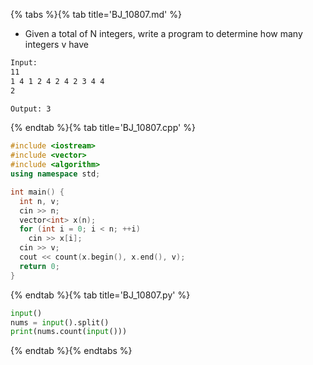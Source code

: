 {% tabs %}{% tab title='BJ_10807.md' %}

* Given a total of N integers, write a program to determine how many integers v have

```txt
Input:
11
1 4 1 2 4 2 4 2 3 4 4
2

Output: 3
```

{% endtab %}{% tab title='BJ_10807.cpp' %}

```cpp
#include <iostream>
#include <vector>
#include <algorithm>
using namespace std;

int main() {
  int n, v;
  cin >> n;
  vector<int> x(n);
  for (int i = 0; i < n; ++i)
    cin >> x[i];
  cin >> v;
  cout << count(x.begin(), x.end(), v);
  return 0;
}
```

{% endtab %}{% tab title='BJ_10807.py' %}

```py
input()
nums = input().split()
print(nums.count(input()))
```

{% endtab %}{% endtabs %}
